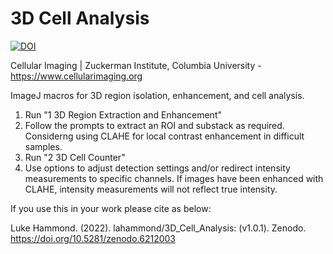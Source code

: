 # 3D Cell Analysis
[![DOI](https://zenodo.org/badge/278457466.svg)](https://zenodo.org/badge/latestdoi/278457466)

Cellular Imaging | Zuckerman Institute, Columbia University - https://www.cellularimaging.org

ImageJ macros for 3D region isolation, enhancement, and cell analysis.

1. Run "1 3D Region Extraction and Enhancement"
2. Follow the prompts to extract an ROI and substack as required. Considerng using CLAHE for local contrast enhancement in difficult samples.
3. Run "2 3D Cell Counter"
4. Use options to adjust detection settings and/or redirect intensity measurements to specific channels. If images have been enhanced with CLAHE, intensity measurements will not reflect true intensity.

If you use this in your work please cite as below:

Luke Hammond. (2022). lahammond/3D_Cell_Analysis: (v1.0.1). Zenodo. https://doi.org/10.5281/zenodo.6212003
